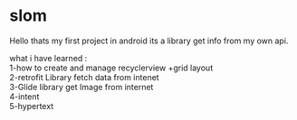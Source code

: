 # slom
Hello thats my first project in android 
its a library get info from my own api.



what i have learned :<br />
1-how to create and manage  recyclerview +grid layout<br />
2-retrofit Library fetch data from intenet <br />
3-Glide library get Image from internet<br />
4-intent <br />
5-hypertext <br />

